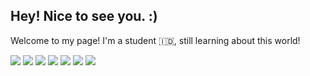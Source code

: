 ## Hey! Nice to see you. :)

<!--
**fadhlianshrr/fadhlianshrr** is a ✨ _special_ ✨ repository because its `README.md` (this file) appears on your GitHub profile.

Here are some ideas to get you started:

- 🔭 I’m currently working on ...
- 🌱 I’m currently learning ...
- 👯 I’m looking to collaborate on ...
- 🤔 I’m looking for help with ...
- 💬 Ask me about ...
- 📫 How to reach me: ...
- 😄 Pronouns: ...
- ⚡ Fun fact: ...
-->
Welcome to my page!
I'm a student 🇮🇩, still learning about this world!

<img src="https://img.shields.io/badge/C%2B%2B-00599C?style=for-the-badge&logo=c%2B%2B&logoColor=white" />
<img src="{BadgeURLHere}" />
<img src="{BadgeURLHere}" />
<img src="{BadgeURLHere}" />
<img src="{BadgeURLHere}" />
<img src="{BadgeURLHere}" />
<img src="{BadgeURLHere}" />

